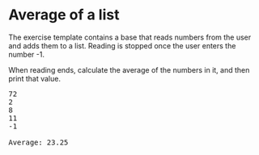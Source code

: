 # Average of a list

The exercise template contains a base that reads numbers from the user and adds them to a list. Reading is stopped once the user enters the number -1.

When reading ends, calculate the average of the numbers in it, and then print that value.

<pre>
72
2
8
11
-1

Average: 23.25
</pre>